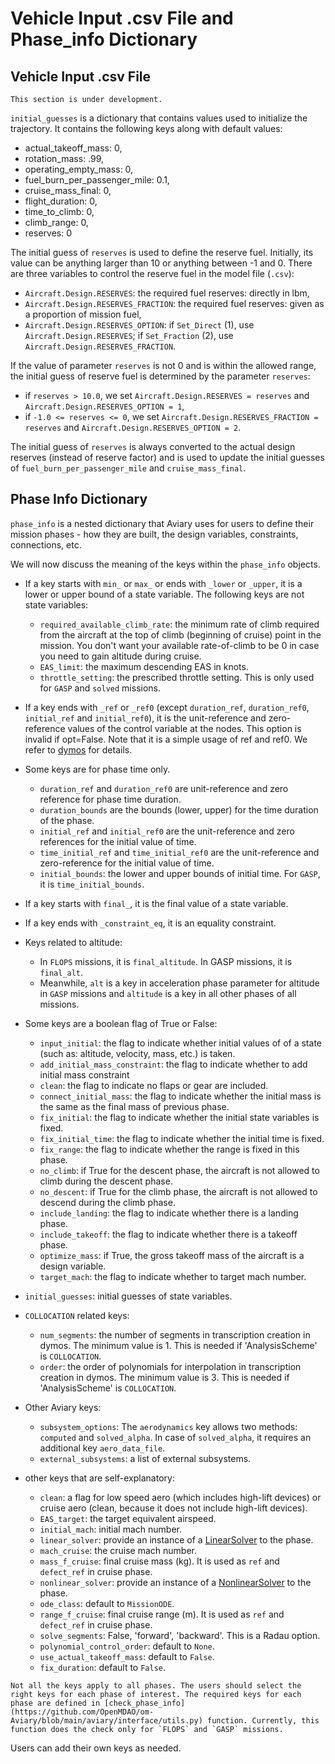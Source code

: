 # Vehicle Input .csv File and Phase_info Dictionary

## Vehicle Input .csv File

```{note}
This section is under development.
```

`initial_guesses` is a dictionary that contains values used to initialize the trajectory. It contains the following keys along with default values:

- actual_takeoff_mass: 0,
- rotation_mass: .99,
- operating_empty_mass: 0,
- fuel_burn_per_passenger_mile: 0.1,
- cruise_mass_final: 0,
- flight_duration: 0,
- time_to_climb: 0,
- climb_range: 0,
- reserves: 0

The initial guess of `reserves` is used to define the reserve fuel. Initially, its value can be anything larger than 10 or anything between -1 and 0. There are three variables to control the reserve fuel in the model file (`.csv`):
- `Aircraft.Design.RESERVES`: the required fuel reserves: directly in lbm,
- `Aircraft.Design.RESERVES_FRACTION`: the required fuel reserves: given as a proportion of mission fuel, 
- `Aircraft.Design.RESERVES_OPTION`: if `Set_Direct` (1), use `Aircraft.Design.RESERVES`; if `Set_Fraction` (2), use `Aircraft.Design.RESERVES_FRACTION`.

If the value of parameter `reserves` is not 0 and is within the allowed range, the initial guess of reserve fuel is determined by the parameter `reserves`:
- if `reserves > 10.0`, we set `Aircraft.Design.RESERVES = reserves` and `Aircraft.Design.RESERVES_OPTION = 1`,
- if `-1.0 <= reserves <= 0`, we set `Aircraft.Design.RESERVES_FRACTION = reserves` and `Aircraft.Design.RESERVES_OPTION = 2`.

The initial guess of `reserves` is always converted to the actual design reserves (instead of reserve factor) and is used to update the initial guesses of `fuel_burn_per_passenger_mile` and `cruise_mass_final`.

## Phase Info Dictionary

`phase_info` is a nested dictionary that Aviary uses for users to define their mission phases - how they are built, the design variables, constraints, connections, etc.

We will now discuss the meaning of the keys within the `phase_info` objects.

- If a key starts with `min_` or `max_` or ends with `_lower` or `_upper`, it is a lower or upper bound of a state variable. The following keys are not state variables:
  - `required_available_climb_rate`: the minimum rate of climb required from the aircraft at the top of climb (beginning of cruise) point in the mission. You don't want your available rate-of-climb to be 0 in case you need to gain altitude during cruise.
  - `EAS_limit`: the maximum descending EAS in knots.
  - `throttle_setting`: the prescribed throttle setting. This is only used for `GASP` and `solved` missions.
- If a key ends with `_ref` or `_ref0` (except `duration_ref`, `duration_ref0`, `initial_ref` and `initial_ref0`), it is the unit-reference and zero-reference values of the control variable at the nodes. This option is invalid if opt=False. Note that it is a simple usage of  ref and ref0. We refer to [dymos](https://openmdao.github.io/dymos/api/phase_api.html?highlight=ref0#add-state) for details.
- Some keys are for phase time only.
  - `duration_ref` and `duration_ref0` are unit-reference and zero reference for phase time duration.
  - `duration_bounds` are the bounds (lower, upper) for the time duration of the phase.
  - `initial_ref` and `initial_ref0` are the unit-reference and zero references for the initial value of time.
  - `time_initial_ref` and `time_initial_ref0` are the unit-reference and zero-reference for the initial value of time.
  - `initial_bounds`: the lower and upper bounds of initial time. For `GASP`, it is `time_initial_bounds`.
- If a key starts with `final_`, it is the final value of a state variable.
- If a key ends with `_constraint_eq`, it is an equality constraint.

- Keys related to altitude:
  - In `FLOPS` missions, it is `final_altitude`. In GASP missions, it is `final_alt`.
  - Meanwhile, `alt` is a key in acceleration phase parameter for altitude in `GASP` missions and `altitude` is a key in all other phases of all missions.

- Some keys are a boolean flag of True or False:
  - `input_initial`: the flag to indicate whether initial values of of a state (such as: altitude, velocity, mass, etc.) is taken.
  - `add_initial_mass_constraint`: the flag to indicate whether to add initial mass constraint
  - `clean`: the flag to indicate no flaps or gear are included.
  - `connect_initial_mass`: the flag to indicate whether the initial mass is the same as the final mass of previous phase.
  - `fix_initial`: the flag to indicate whether the initial state variables is fixed.
  - `fix_initial_time`: the flag to indicate whether the initial time is fixed.
  - `fix_range`: the flag to indicate whether the range is fixed in this phase.
  - `no_climb`: if True for the descent phase, the aircraft is not allowed to climb during the descent phase.
  - `no_descent`: if True for the climb phase, the aircraft is not allowed to descend during the climb phase.
  - `include_landing`: the flag to indicate whether there is a landing phase.
  - `include_takeoff`: the flag to indicate whether there is a takeoff phase.
  - `optimize_mass`: if True, the gross takeoff mass of the aircraft is a design variable.
  - `target_mach`: the flag to indicate whether to target mach number.
- `initial_guesses`: initial guesses of state variables.
- `COLLOCATION` related keys:
  - `num_segments`: the number of segments in transcription creation in dymos. The minimum value is 1. This is needed if 'AnalysisScheme' is `COLLOCATION`.
  - `order`: the order of polynomials for interpolation in transcription creation in dymos. The minimum value is 3. This is needed if 'AnalysisScheme' is `COLLOCATION`.
- Other Aviary keys:
  - `subsystem_options`: The `aerodynamics` key allows two methods: `computed` and `solved_alpha`. In case of `solved_alpha`, it requires an additional key `aero_data_file`.
  - `external_subsystems`: a list of external subsystems.
- other keys that are self-explanatory:
  - `clean`: a flag for low speed aero (which includes high-lift devices) or cruise aero (clean, because it does not include high-lift devices).
  - `EAS_target`: the target equivalent airspeed.
  - `initial_mach`: initial mach number.
  - `linear_solver`:  provide an instance of a [LinearSolver](https://openmdao.org/newdocs/versions/latest/features/core_features/controlling_solver_behavior/set_solvers.html) to the phase.
  - `mach_cruise`: the cruise mach number.
  - `mass_f_cruise`: final cruise mass (kg). It is used as `ref` and `defect_ref` in cruise phase.
  - `nonlinear_solver`: provide an instance of a [NonlinearSolver](https://openmdao.org/newdocs/versions/latest/features/core_features/controlling_solver_behavior/set_solvers.html) to the phase.
  - `ode_class`: default to `MissionODE`.
  - `range_f_cruise`: final cruise range (m). It is used as `ref` and `defect_ref` in cruise phase.
  - `solve_segments`: False, 'forward', 'backward'. This is a Radau option.
  - `polynomial_control_order`: default to `None`.
  - `use_actual_takeoff_mass`: default to `False`.
  - `fix_duration`: default to `False`.

```{note}
Not all the keys apply to all phases. The users should select the right keys for each phase of interest. The required keys for each phase are defined in [check_phase_info](https://github.com/OpenMDAO/om-Aviary/blob/main/aviary/interface/utils.py) function. Currently, this function does the check only for `FLOPS` and `GASP` missions.
```

Users can add their own keys as needed.
